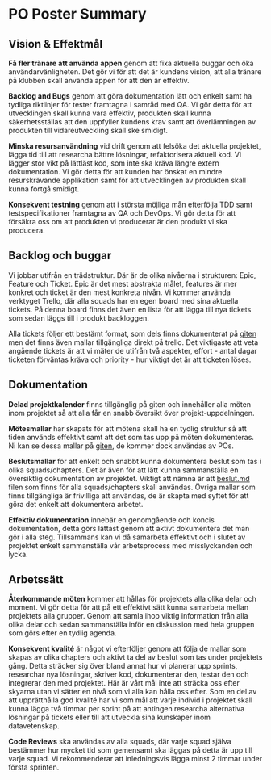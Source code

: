 # PO Poster Summary

## Vision & Effektmål
**Få fler tränare att använda appen** genom att fixa aktuella buggar och öka användarvänligheten. Det gör vi för att det är kundens vision, att alla tränare på klubben skall använda appen för att den är effektiv.

**Backlog and Bugs** genom att göra dokumentation lätt och enkelt samt ha tydliga riktlinjer för tester framtagna i samråd med QA. Vi gör detta för att utvecklingen skall kunna vara effektiv, produkten skall kunna säkerhetsställas att den uppfyller kundens krav samt att överlämningen av produkten till vidareutveckling skall ske smidigt.

**Minska resursanvändning** vid drift genom att felsöka det aktuella projektet, lägga tid till att researcha bättre lösningar, refaktorisera aktuell kod. Vi lägger stor vikt på lättläst kod, som inte ska kräva längre extern dokumentation. Vi gör detta för att kunden har önskat en mindre resurskrävande applikation samt för att utvecklingen av produkten skall kunna fortgå smidigt.

**Konsekvent testning** genom att i största möjliga mån efterfölja TDD samt testspecifikationer framtagna av QA och DevOps. Vi gör detta för att försäkra oss om att produkten vi producerar är den produkt vi ska producera.


## Backlog och buggar
Vi jobbar utifrån en trädstruktur. Där är de olika nivåerna i strukturen: Epic, Feature och Ticket. Epic är det mest abstrakta målet, features är mer konkret och ticket är den mest konkreta nivån. Vi kommer använda verktyget Trello, där alla squads har en egen board med sina aktuella tickets. På denna board finns det även en lista för att lägga till nya tickets som sedan läggs till i produkt backloggen. 

Alla tickets följer ett bestämt format, som dels finns dokumenterat på [giten](https://git.cs.umu.se/courses-project/5dv214vt23/docs/-/blob/main/quickguides/ticket.md) men det finns även mallar tillgängliga direkt på trello. Det viktigaste att veta angående tickets är att vi mäter de utifrån två aspekter, effort - antal dagar ticketen förväntas kräva och priority - hur viktigt det är att ticketen löses.


## Dokumentation
**Delad projektkalender** finns tillgänglig på giten och innehåller alla möten inom projektet så att alla får en snabb översikt över projekt-uppdelningen.

**Mötesmallar** har skapats för att mötena skall ha en tydlig struktur så att tiden används effektivt samt att det som tas upp på möten dokumenteras. Ni kan se dessa mallar på [giten](https://git.cs.umu.se/courses-project/5dv214vt23/docs/-/tree/main/Mallar), de kommer dock användas av POs.

**Beslutsmallar** för att enkelt och snabbt kunna dokumentera beslut som tas i olika squads/chapters. Det är även för att lätt kunna sammanställa en översiktlig dokumentation av projektet. Viktigt att nämna är att [beslut.md](https://git.cs.umu.se/courses-project/5dv214vt23/docs/-/blob/main/Mallar/beslut.md) filen som finns för alla squads/chapters skall användas. Övriga mallar som finns tillgängliga är frivilliga att användas, de är skapta med syftet för att göra det enkelt att dokumentera arbetet.

**Effektiv dokumentation** innebär en genomgående och koncis dokumentation, detta görs lättast genom att aktivt dokumentera det man gör i alla steg. Tillsammans kan vi då samarbeta effektivt och i slutet av projektet enkelt sammanställa vår arbetsprocess med misslyckanden och lycka.


## Arbetssätt
**Återkommande möten** kommer att hållas för projektets alla olika delar och moment. Vi gör detta för att på ett effektivt sätt kunna samarbeta mellan projektets alla grupper. Genom att samla ihop viktig information från alla olika delar och sedan sammanställa inför en diskussion med hela gruppen som görs efter en tydlig agenda.

**Konsekvent kvalité** är något vi efterföljer genom att följa de mallar som skapas av olika chapters och aktivt ta del av beslut som tas under projektets gång. Detta sträcker sig över bland annat hur vi planerar upp sprints, researchar nya lösningar, skriver kod, dokumenterar den, testar den och integrerar den med projektet. Här är vårt mål inte att sträcka oss efter skyarna utan vi sätter en nivå som vi alla kan hålla oss efter. Som en del av att upprätthålla god kvalité har vi som mål att varje individ i projektet skall kunna lägga två timmar per sprint på att antingen researcha alternativa lösningar på tickets eller till att utveckla sina kunskaper inom datavetenskap.
 
**Code Reviews** ska användas av alla squads, där varje squad själva bestämmer hur mycket tid som gemensamt ska läggas på detta är upp till varje squad. Vi rekommenderar att  inledningsvis lägga minst 2 timmar under första sprinten. 
